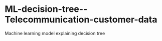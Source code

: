 # ML-decision-tree--Telecommunication-customer-data
Machine learning model explaining decision tree
